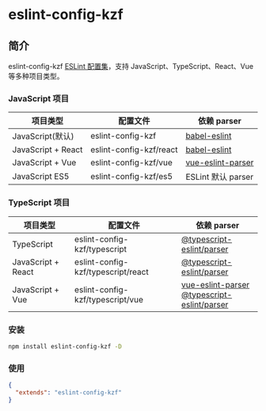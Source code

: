 # eslint-config-kzf

## 简介

eslint-config-kzf [ESLint 配置集](http://eslint.org/docs/developer-guide/shareable-configs.html)，支持 JavaScript、TypeScript、React、Vue 等多种项目类型。

### JavaScript 项目

| 项目类型 | 配置文件 | 依赖 parser |
| ----------- | ----------- | -----------|
| JavaScript(默认)         | eslint-config-kzf      | [babel-eslint](https://www.npmjs.com/package/babel-eslint)|
| JavaScript + React | eslint-config-kzf/react| [babel-eslint](https://www.npmjs.com/package/babel-eslint)|
| JavaScript + Vue   | eslint-config-kzf/vue  | [vue-eslint-parser](https://www.npmjs.com/package/eslint-plugin-vue)|
| JavaScript ES5     | eslint-config-kzf/es5  | ESLint 默认 parser|

### TypeScript 项目

| 项目类型 | 配置文件 | 依赖 parser |
| ----------- | ----------- | -----------|
| TypeScript         | eslint-config-kzf/typescript      | [@typescript-eslint/parser](https://www.npmjs.com/package/@typescript-eslint/parser)|
| JavaScript + React | eslint-config-kzf/typescript/react| [@typescript-eslint/parser](https://www.npmjs.com/package/@typescript-eslint/parser)|
| JavaScript + Vue   |eslint-config-kzf/typescript/vue  | [vue-eslint-parser](https://www.npmjs.com/package/eslint-plugin-vue)  <br /> [@typescript-eslint/parser](https://www.npmjs.com/package/@typescript-eslint/parser)|

### 安装
```sh
npm install eslint-config-kzf -D
```
### 使用

```json
{
  "extends": "eslint-config-kzf"
}
```
